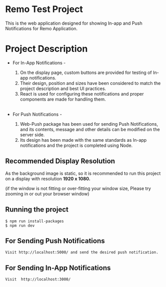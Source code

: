 # Remo Test Project

This is the web application designed for showing In-app and Push Notifications for Remo Application.

# Project Description 


*  For In-App Notifications -
    
    1.  On the display page, custom buttons are provided for testing of In-app notifications. 
    2.  Their design, position and sizes have been considered to match the project description and best UI practices. 
    3.  React is used for configuring these notifications and proper components are made for handling them.  
    <br />


*  For Push Notifications -
    
    1.  Web-Push package has been used for sending Push Notifications, and its contents, message and other details can be modified on the server side. 
    2.  Its design has been made with the same standards as In-app notifications and the project is completed using Node.

## Recommended Display Resolution


As the background image is static, so it is recommended to run this project 
on a display with resolution **1920 x 1080.** 

(if the window is not fitting or over-fitting your window size, Please try zooming in or out your browser window)

## Running the project

    $ npm run install-packages
    $ npm run dev
    

## For Sending Push Notifications

    Visit http://localhost:5000/ and send the desired push notification.

## For Sending In-App Notifications

    Visit  http://localhost:3000/
    
    